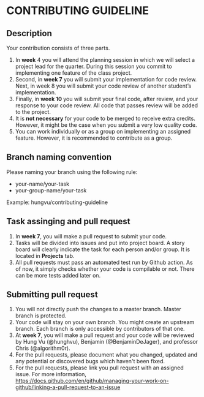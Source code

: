 # CONTRIBUTING GUIDELINE

## Description

Your contribution consists of three parts.

1. In **week** 4 you will attend the planning session in which we will
select a project lead for the quarter. During this session you commit to implementing one feature of the class project.
2. Second, in **week 7** you will submit your implementation for code review.
Next, in week 8 you will submit your code review of another student’s implementation.
3. Finally, in **week 10** you will submit your final code, after review, and your response to your code review. All code that passes review will be added to the project.
4. It is **not necessary** for your code to be merged to receive extra credits. However, it might be the case when you submit a very low quality code.
5. You can work individually or as a group on implementing an assigned feature. However, it is recommended to contribute as a group.

## Branch naming convention

Please naming your branch using the following rule:

- your-name/your-task
- your-group-name/your-task

Example: hungvu/contributing-guideline

## Task assinging and pull request

1. In **week 7**, you will make a pull request to submit your code.
2. Tasks will be divided into issues and put into project board. A story board will clearly indicate the task for each person and/or group. It is located in **Projects** tab.
3. All pull requests must pass an automated test run by Github action. As of now, it simply checks whether your code is compilable or not. There can be more tests added later on.

## Submitting pull request

1. You will not directly push the changes to a master branch. Master branch is protected.
2. Your code will stay on your own branch. You might create an upstream branch. Each branch is only accessible by contributors of that one.
3. At **week 7**, you will make a pull request and your code will be reviewed by Hung Vu (@hunghvu), Benjamin (@BenjaminDeJager), and professor Chris (@algorithm0r).
4. For the pull requests, please document what you changed, updated and any potential or discovered bugs which haven't been fixed.
5. For the pull requests, please link you pull request with an assigned issue. For more information, <https://docs.github.com/en/github/managing-your-work-on-github/linking-a-pull-request-to-an-issue>
